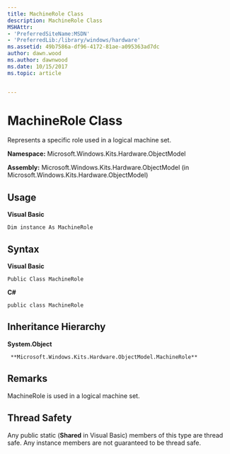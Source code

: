 ```yaml
---
title: MachineRole Class
description: MachineRole Class
MSHAttr:
- 'PreferredSiteName:MSDN'
- 'PreferredLib:/library/windows/hardware'
ms.assetid: 49b7586a-df96-4172-81ae-a095363ad7dc
author: dawn.wood
ms.author: dawnwood
ms.date: 10/15/2017
ms.topic: article


---
```


# MachineRole Class


Represents a specific role used in a logical machine set.

**Namespace:** Microsoft.Windows.Kits.Hardware.ObjectModel

**Assembly:** Microsoft.Windows.Kits.Hardware.ObjectModel (in Microsoft.Windows.Kits.Hardware.ObjectModel)

## <span id="Usage"></span><span id="usage"></span><span id="USAGE"></span>Usage


**Visual Basic**

`Dim instance As MachineRole`

## <span id="Syntax"></span><span id="syntax"></span><span id="SYNTAX"></span>Syntax


**Visual Basic**

`Public Class MachineRole`

**C#**

`public class MachineRole`

## <span id="Inheritance_Hierarchy"></span><span id="inheritance_hierarchy"></span><span id="INHERITANCE_HIERARCHY"></span>Inheritance Hierarchy


**System.Object**

     **Microsoft.Windows.Kits.Hardware.ObjectModel.MachineRole**

## <span id="Remarks"></span><span id="remarks"></span><span id="REMARKS"></span>Remarks


MachineRole is used in a logical machine set.

## <span id="Thread_Safety"></span><span id="thread_safety"></span><span id="THREAD_SAFETY"></span>Thread Safety


Any public static (**Shared** in Visual Basic) members of this type are thread safe. Any instance members are not guaranteed to be thread safe.

 

 






